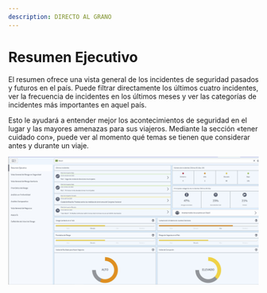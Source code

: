 ```yaml
---
description: DIRECTO AL GRANO
---
```


# Resumen Ejecutivo

El resumen ofrece una vista general de los incidentes de seguridad pasados y futuros en el país. Puede filtrar directamente los últimos cuatro incidentes, ver la frecuencia de incidentes en los últimos meses y ver las categorías de incidentes más importantes en aquel país.

Esto le ayudará a entender mejor los acontecimientos de seguridad en el lugar y las mayores amenazas para sus viajeros. Mediante la sección «tener cuidado con», puede ver al momento qué temas se tienen que considerar antes y durante un viaje.

![](../.gitbook/assets/p43-img01_axa%20%284%29.jpg)

